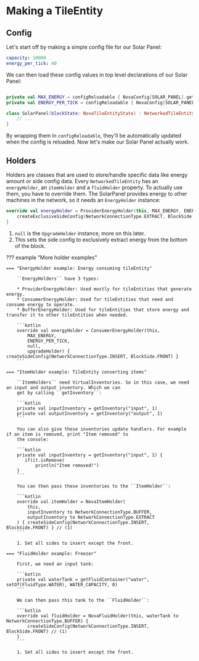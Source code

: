 # Making a TileEntity

## Config

Let's start off by making a simple config file for our Solar Panel:

```yaml title="resources/configs/solar_panel.yml"
capacity: 10000
energy_per_tick: 40
```

We can then load these config values in top level declarations of our Solar Panel:

```kotlin

private val MAX_ENERGY = configReloadable { NovaConfig[SOLAR_PANEL].getLong("capacity") }
private val ENERGY_PER_TICK = configReloadable { NovaConfig[SOLAR_PANEL].getLong("energy_per_tick") }

class SolarPanel(blockState: NovaTileEntityState) : NetworkedTileEntity(blockState) {
    // ...
}
```

By wrapping them in ``configReloadable``, they'll be automatically updated when the config is reloaded. Now let's make
our Solar Panel actually work.

## Holders

Holders are classes that are used to store/handle specific data like energy amount or side config data. Every 
``NetworkedTileEntity`` has an ``energyHolder``, an ``itemHolder`` and a ``fluidHolder`` property. To actually use them,
you have to override them. The SolarPanel provides energy to other machines in the network, so it needs an ``EnergyHolder`` 
instance:

```kotlin title="SolarPanel.kt"
override val energyHolder = ProviderEnergyHolder(this, MAX_ENERGY, ENERGY_PER_TICK, null) { // (1)
    createExclusiveSideConfig(NetworkConnectionType.EXTRACT, BlockSide.BOTTOM) // (2)
}
```

1. ``null`` is the ``UpgradeHolder`` instance, more on this later.
2. This sets the side config to exclusively extract energy from the bottom of the block.

??? example "More holder examples"

    === "EnergyHolder example: Energy consuming tileEntity"

        ``EnergyHolders`` have 3 types:

        * ProviderEnergyHolder: Used mostly for tileEntities that generate energy.
        * ConsumerEnergyHolder: Used for tileEntities that need and consume energy to operate.
        * BufferEnergyHolder: Used for tileEntities that store energy and transfer it to other tileEntities when needed.

        ```kotlin
        override val energyHolder = ConsumerEnergyHolder(this,
            MAX_ENERGY,
            ENERGY_PER_TICK,
            null,
            upgradeHolder) { createSideConfig(NetworkConnectionType.INSERT, BlockSide.FRONT) }
        ```

    === "ItemHolder example: TileEntity converting items"
        
        ``ItemHolders`` need VirtualInventories. So in this case, we need an input and output inventory. Which we can
        get by calling ``getInventory``:

        ```kotlin
        private val inputInventory = getInventory("input", 1)
        private val outputInventory = getInventory("output", 1)
        ```

        You can also give these inventories update handlers. For example if an item is removed, print "Item removed" to
        the console:
        
        ```kotlin
        private val inputInventory = getInventory("input", 1) {
           if(it.isRemove)
               println("Item removed!")
        }
        ```

        You can then pass these inventories to the ``ItemHolder``:

        ```kotlin
        override val itemHolder = NovaItemHolder(
            this,
            inputInventory to NetworkConnectionType.BUFFER,
            outputInventory to NetworkConnectionType.EXTRACT
        ) { createSideConfig(NetworkConnectionType.INSERT, BlockSide.FRONT) } // (1)
        ```

        1. Set all sides to insert except the front.

    === "FluidHolder example: Freezer"

        First, we need an input tank:
        
        ```kotlin
        private val waterTank = getFluidContainer("water", setOf(FluidType.WATER), WATER_CAPACITY, 0)
        ```

        We can then pass this tank to the ``FluidHolder``:
        
        ```kotlin
        override val fluidHolder = NovaFluidHolder(this, waterTank to NetworkConnectionType.BUFFER) { 
            createSideConfig(NetworkConnectionType.INSERT, BlockSide.FRONT) // (1)
        }
        ```

        1. Set all sides to insert except the front.